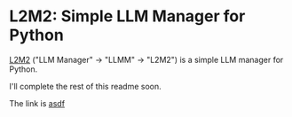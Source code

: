 # L2M2: Simple LLM Manager for Python

[L2M2](https://pypi.org/project/l2m2/) ("LLM Manager" &rarr; "LLMM" &rarr; "L2M2") is a simple LLM manager for Python.

I'll complete the rest of this readme soon.

The link is [asdf](google.com)
